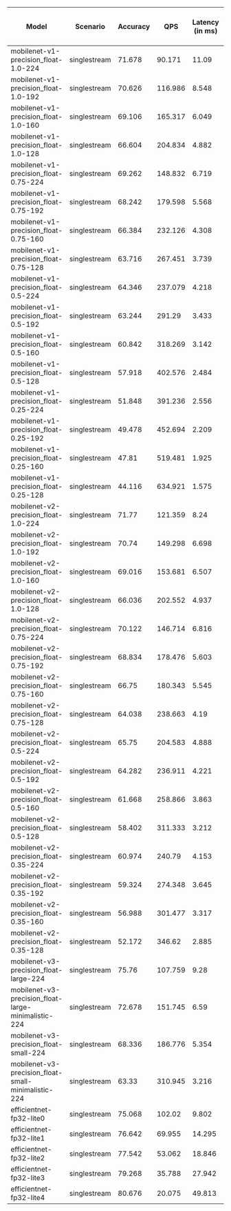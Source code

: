 | Model                                               | Scenario     |   Accuracy |     QPS |   Latency (in ms) | Power Efficiency (in samples/J)   |
|-----------------------------------------------------|--------------|------------|---------|-------------------|-----------------------------------|
| mobilenet-v1-precision_float-1.0-224                | singlestream |     71.678 |  90.171 |            11.09  |                                   |
| mobilenet-v1-precision_float-1.0-192                | singlestream |     70.626 | 116.986 |             8.548 |                                   |
| mobilenet-v1-precision_float-1.0-160                | singlestream |     69.106 | 165.317 |             6.049 |                                   |
| mobilenet-v1-precision_float-1.0-128                | singlestream |     66.604 | 204.834 |             4.882 |                                   |
| mobilenet-v1-precision_float-0.75-224               | singlestream |     69.262 | 148.832 |             6.719 |                                   |
| mobilenet-v1-precision_float-0.75-192               | singlestream |     68.242 | 179.598 |             5.568 |                                   |
| mobilenet-v1-precision_float-0.75-160               | singlestream |     66.384 | 232.126 |             4.308 |                                   |
| mobilenet-v1-precision_float-0.75-128               | singlestream |     63.716 | 267.451 |             3.739 |                                   |
| mobilenet-v1-precision_float-0.5-224                | singlestream |     64.346 | 237.079 |             4.218 |                                   |
| mobilenet-v1-precision_float-0.5-192                | singlestream |     63.244 | 291.29  |             3.433 |                                   |
| mobilenet-v1-precision_float-0.5-160                | singlestream |     60.842 | 318.269 |             3.142 |                                   |
| mobilenet-v1-precision_float-0.5-128                | singlestream |     57.918 | 402.576 |             2.484 |                                   |
| mobilenet-v1-precision_float-0.25-224               | singlestream |     51.848 | 391.236 |             2.556 |                                   |
| mobilenet-v1-precision_float-0.25-192               | singlestream |     49.478 | 452.694 |             2.209 |                                   |
| mobilenet-v1-precision_float-0.25-160               | singlestream |     47.81  | 519.481 |             1.925 |                                   |
| mobilenet-v1-precision_float-0.25-128               | singlestream |     44.116 | 634.921 |             1.575 |                                   |
| mobilenet-v2-precision_float-1.0-224                | singlestream |     71.77  | 121.359 |             8.24  |                                   |
| mobilenet-v2-precision_float-1.0-192                | singlestream |     70.74  | 149.298 |             6.698 |                                   |
| mobilenet-v2-precision_float-1.0-160                | singlestream |     69.016 | 153.681 |             6.507 |                                   |
| mobilenet-v2-precision_float-1.0-128                | singlestream |     66.036 | 202.552 |             4.937 |                                   |
| mobilenet-v2-precision_float-0.75-224               | singlestream |     70.122 | 146.714 |             6.816 |                                   |
| mobilenet-v2-precision_float-0.75-192               | singlestream |     68.834 | 178.476 |             5.603 |                                   |
| mobilenet-v2-precision_float-0.75-160               | singlestream |     66.75  | 180.343 |             5.545 |                                   |
| mobilenet-v2-precision_float-0.75-128               | singlestream |     64.038 | 238.663 |             4.19  |                                   |
| mobilenet-v2-precision_float-0.5-224                | singlestream |     65.75  | 204.583 |             4.888 |                                   |
| mobilenet-v2-precision_float-0.5-192                | singlestream |     64.282 | 236.911 |             4.221 |                                   |
| mobilenet-v2-precision_float-0.5-160                | singlestream |     61.668 | 258.866 |             3.863 |                                   |
| mobilenet-v2-precision_float-0.5-128                | singlestream |     58.402 | 311.333 |             3.212 |                                   |
| mobilenet-v2-precision_float-0.35-224               | singlestream |     60.974 | 240.79  |             4.153 |                                   |
| mobilenet-v2-precision_float-0.35-192               | singlestream |     59.324 | 274.348 |             3.645 |                                   |
| mobilenet-v2-precision_float-0.35-160               | singlestream |     56.988 | 301.477 |             3.317 |                                   |
| mobilenet-v2-precision_float-0.35-128               | singlestream |     52.172 | 346.62  |             2.885 |                                   |
| mobilenet-v3-precision_float-large-224              | singlestream |     75.76  | 107.759 |             9.28  |                                   |
| mobilenet-v3-precision_float-large-minimalistic-224 | singlestream |     72.678 | 151.745 |             6.59  |                                   |
| mobilenet-v3-precision_float-small-224              | singlestream |     68.336 | 186.776 |             5.354 |                                   |
| mobilenet-v3-precision_float-small-minimalistic-224 | singlestream |     63.33  | 310.945 |             3.216 |                                   |
| efficientnet-fp32-lite0                             | singlestream |     75.068 | 102.02  |             9.802 |                                   |
| efficientnet-fp32-lite1                             | singlestream |     76.642 |  69.955 |            14.295 |                                   |
| efficientnet-fp32-lite2                             | singlestream |     77.542 |  53.062 |            18.846 |                                   |
| efficientnet-fp32-lite3                             | singlestream |     79.268 |  35.788 |            27.942 |                                   |
| efficientnet-fp32-lite4                             | singlestream |     80.676 |  20.075 |            49.813 |                                   |
